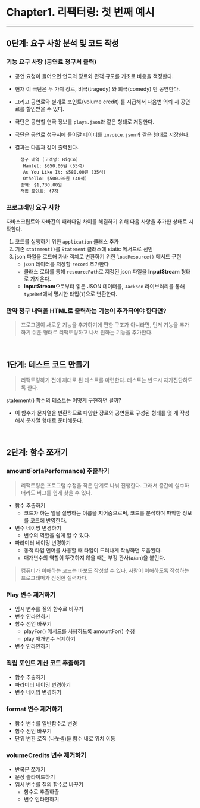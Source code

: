 # Chapter1. 리팩터링: 첫 번째 예시

***

## 0단계: 요구 사항 분석 및 코드 작성

### 기능 요구 사항 (공연료 청구서 출력)

- 공연 요청이 들어오면 연극의 장르와 관객 규모를 기초로 비용을 책정한다.
- 현재 이 극단은 두 가지 장르, 비극(tragedy) 와 희극(comedy) 만 공연한다.
- 그리고 공연료와 별개로 포인트(volume credit) 를 지급해서 다음번 의뢰 시 공연료를 할인받을 수 있다.
- 극단은 공연할 연극 정보를 `plays.json`과 같은 형태로 저장한다.
- 극단은 공연료 청구서에 들어갈 데이터를 `invoice.json`과 같은 형태로 저장한다.
- 결과는 다음과 같이 출력된다.

  ```text
    청구 내역 (고객명: BigCo)
     Hamlet: $650.00원 (55석)
     As You Like It: $580.00원 (35석)
     Othello: $500.00원 (40석)
    총액: $1,730.00원
    적립 포인트: 47점
  ```

### 프로그래밍 요구 사항

자바스크립트와 자바간의 패러다임 차이를 해결하기 위해 다음 사항을 추가한 상태로 시작한다.

1. 코드를 실행하기 위한 `application` 클래스 추가
2. 기존 `statement()`를 `Statement` 클래스에 static 메서드로 선언
3. json 파일을 로드해 자바 객체로 변환하기 위한 `loadResource()` 메서드 구현
    - json 데이터를 저장할 `record` 추가한다
    - 클래스 로더를 통해 `resourcePath`로 지정된 json 파일을 **InputStream** 형태로 가져온다.
    - **InputStream**으로부터 읽은 JSON 데이터를, `Jackson` 라이브러리를 통해 `typeRef`에서 명시한 타입(`T`)으로 변환한다.

### 만약  청구 내역을 HTML로 출력하는 기능이 추가되어야 한다면?

> 프로그램이 새로운 기능을 추가하기에 편한 구조가 아니라면,
> 먼저 기능을 추가하기 쉬운 형태로 리팩토링하고 나서 원하는 기능을 추가한다.

<br/>

## 1단계: 테스트 코드 만들기

> 리팩토링하기 전에 제대로 된 테스트를 마련한다.
> 테스트는 반드시 자가진단하도록 한다.

statement() 함수의 테스트는 어떻게 구현하면 될까?

- 이 함수가 문자열을 반환하므로 다양한 장르와 공연들로 구성된 형태를 몇 개 작성해서 문자열 형태로 준비해둔다.

<br/>

## 2단계: 함수 쪼개기

### amountFor(aPerformance) 추출하기

> 리팩토링은 프로그램 수정을 작은 단계로 나눠 진행한다. 그래서 중간에 실수하더라도 버그를 쉽게 찾을 수 있다.

- 함수 추출하기
    - 코드가 하는 일을 설명하는 이름을 지어줌으로써, 코드를 분석하며 파악한 정보를 코드에 반영한다.
- 변수 네이밍 변경하기
    - 변수의 역할을 쉽게 알 수 있다.
- 파라미터 네이밍 변경하기
    - 동적 타입 언어를 사용할 때 타입이 드러나게 작성하면 도움된다.
    - 매개변수의 역할이 뚜렷하지 않을 때는 부정 관사(a/an)을 붙인다.

> 컴퓨터가 이해하는 코드는 바보도 작성할 수 있다.
> 사람이 이해하도록 작성하는 프로그래머가 진정한 실력자다.

### Play 변수 제거하기

- 임시 변수를 질의 함수로 바꾸기
- 변수 인라인하기
- 함수 선언 바꾸기
    - playFor() 메서드를 사용하도록 amountFor() 수정
    - play 매개변수 삭제하기
- 변수 인라인하기

### 적립 포인트 계산 코드 추출하기

- 함수 추출하기
- 파라미터 네이밍 변경하기
- 변수 네이밍 변경하기

### format 변수 제거하기

- 함수 변수를 일반함수로 변경
- 함수 선언 바꾸기
- 단위 변환 로직 (나눗셈)을 함수 내로 위치 이동

### volumeCredits 변수 제거하기

- 반복문 쪼개기
- 문장 슬라이드하기
- 임시 변수를 질의 함수로 바꾸기
  - 함수로 추출하출
  - 변수 인라인하기
